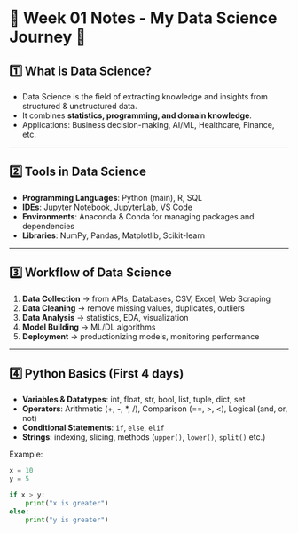 # 📘 Week 01 Notes - My Data Science Journey 🚀

## 1️⃣ What is Data Science?
- Data Science is the field of extracting knowledge and insights from structured & unstructured data.
- It combines **statistics, programming, and domain knowledge**.
- Applications: Business decision-making, AI/ML, Healthcare, Finance, etc.

---

## 2️⃣ Tools in Data Science
- **Programming Languages**: Python (main), R, SQL  
- **IDEs**: Jupyter Notebook, JupyterLab, VS Code  
- **Environments**: Anaconda & Conda for managing packages and dependencies  
- **Libraries**: NumPy, Pandas, Matplotlib, Scikit-learn  

---

## 3️⃣ Workflow of Data Science
1. **Data Collection** → from APIs, Databases, CSV, Excel, Web Scraping  
2. **Data Cleaning** → remove missing values, duplicates, outliers  
3. **Data Analysis** → statistics, EDA, visualization  
4. **Model Building** → ML/DL algorithms  
5. **Deployment** → productionizing models, monitoring performance  

---

## 4️⃣ Python Basics (First 4 days)
- **Variables & Datatypes**: int, float, str, bool, list, tuple, dict, set  
- **Operators**: Arithmetic (+, -, *, /), Comparison (==, >, <), Logical (and, or, not)  
- **Conditional Statements**: `if`, `else`, `elif`  
- **Strings**: indexing, slicing, methods (`upper()`, `lower()`, `split()` etc.)  

Example:
```python
x = 10
y = 5

if x > y:
    print("x is greater")
else:
    print("y is greater")
